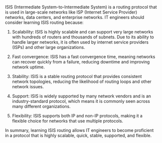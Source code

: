 ISIS (Intermediate System-to-Intermediate System) is a routing protocol that is used in large-scale networks like ISP (Internet Service Provider) networks, data centers, and enterprise networks. IT engineers should consider learning ISIS routing because:

1. Scalability: ISIS is highly scalable and can support very large networks with hundreds of routers and thousands of subnets. Due to its ability to handle larger networks, it is often used by internet service providers (ISPs) and other large organizations.

2. Fast convergence: ISIS has a fast convergence time, meaning networks can recover quickly from a failure, reducing downtime and improving network uptime.

3. Stability: ISIS is a stable routing protocol that provides consistent network topologies, reducing the likelihood of routing loops and other network issues.

4. Support: ISIS is widely supported by many network vendors and is an industry-standard protocol, which means it is commonly seen across many different organizations.

5. Flexibility: ISIS supports both IP and non-IP protocols, making it a flexible choice for networks that use multiple protocols.

In summary, learning ISIS routing allows IT engineers to become proficient in a protocol that is highly scalable, quick, stable, supported, and flexible.

